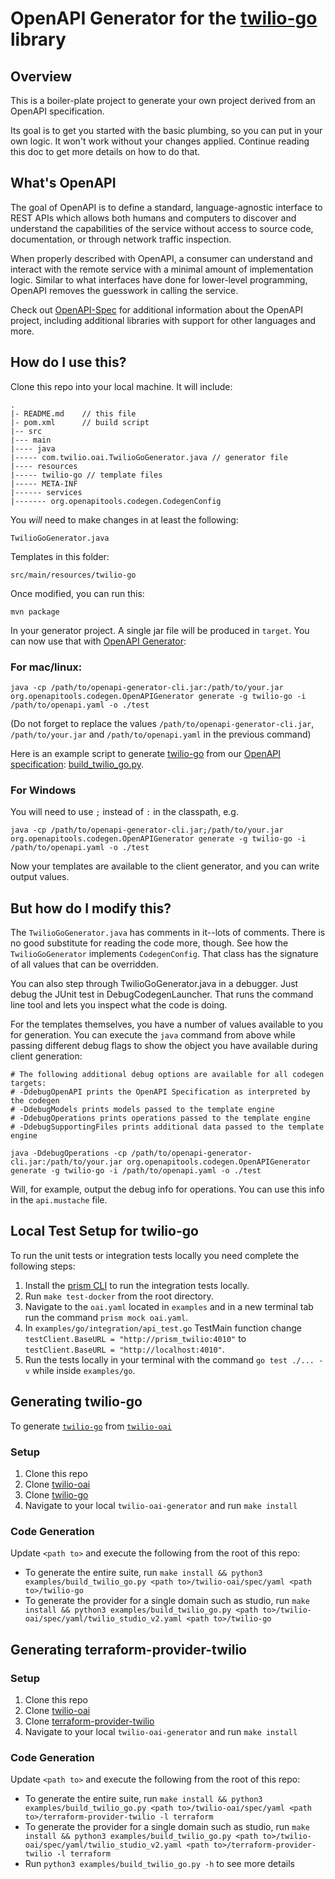 # OpenAPI Generator for the [twilio-go](https://github.com/twilio/twilio-go/) library

## Overview
This is a boiler-plate project to generate your own project derived from an OpenAPI specification.

Its goal is to get you started with the basic plumbing, so you can put in your own logic. It won't work without your changes applied. Continue reading this doc to get more details on how to do that.

## What's OpenAPI
The goal of OpenAPI is to define a standard, language-agnostic interface to REST APIs which allows both humans and computers to discover and understand the capabilities of the service without access to source code, documentation, or through network traffic inspection.

When properly described with OpenAPI, a consumer can understand and interact with the remote service with a minimal amount of implementation logic. Similar to what interfaces have done for lower-level programming, OpenAPI removes the guesswork in calling the service.

Check out [OpenAPI-Spec](https://github.com/OAI/OpenAPI-Specification) for additional information about the OpenAPI project, including additional libraries with support for other languages and more.

## How do I use this?
Clone this repo into your local machine. It will include:

```
.
|- README.md    // this file
|- pom.xml      // build script
|-- src
|--- main
|---- java
|----- com.twilio.oai.TwilioGoGenerator.java // generator file
|---- resources
|----- twilio-go // template files
|----- META-INF
|------ services
|------- org.openapitools.codegen.CodegenConfig
```

You _will_ need to make changes in at least the following:

`TwilioGoGenerator.java`

Templates in this folder:

`src/main/resources/twilio-go`

Once modified, you can run this:

```
mvn package
```

In your generator project. A single jar file will be produced in `target`. You can now use that with [OpenAPI Generator](https://openapi-generator.tech):

### For mac/linux:
```
java -cp /path/to/openapi-generator-cli.jar:/path/to/your.jar org.openapitools.codegen.OpenAPIGenerator generate -g twilio-go -i /path/to/openapi.yaml -o ./test
```

(Do not forget to replace the values `/path/to/openapi-generator-cli.jar`, `/path/to/your.jar` and `/path/to/openapi.yaml` in the previous command)

Here is an example script to generate [twilio-go](https://github.com/twilio/twilio-go) from our [OpenAPI specification](https://github.com/twilio/twilio-oai): [build_twilio_go.py](./examples/build_twilio_go.py).

### For Windows
You will need to use `;` instead of `:` in the classpath, e.g.
```
java -cp /path/to/openapi-generator-cli.jar;/path/to/your.jar org.openapitools.codegen.OpenAPIGenerator generate -g twilio-go -i /path/to/openapi.yaml -o ./test
```

Now your templates are available to the client generator, and you can write output values.

## But how do I modify this?
The `TwilioGoGenerator.java` has comments in it--lots of comments.  There is no good substitute for reading the code more, though.  See how the `TwilioGoGenerator` implements `CodegenConfig`. That class has the signature of all values that can be overridden.

You can also step through TwilioGoGenerator.java in a debugger.  Just debug the JUnit test in DebugCodegenLauncher. That runs the command line tool and lets you inspect what the code is doing.

For the templates themselves, you have a number of values available to you for generation. You can execute the `java` command from above while passing different debug flags to show the object you have available during client generation:

```
# The following additional debug options are available for all codegen targets:
# -DdebugOpenAPI prints the OpenAPI Specification as interpreted by the codegen
# -DdebugModels prints models passed to the template engine
# -DdebugOperations prints operations passed to the template engine
# -DdebugSupportingFiles prints additional data passed to the template engine

java -DdebugOperations -cp /path/to/openapi-generator-cli.jar:/path/to/your.jar org.openapitools.codegen.OpenAPIGenerator generate -g twilio-go -i /path/to/openapi.yaml -o ./test
```

Will, for example, output the debug info for operations.
You can use this info in the `api.mustache` file.

## Local Test Setup for twilio-go
To run the unit tests or integration tests locally you need complete the following steps:
1. Install the [prism CLI](https://meta.stoplight.io/docs/prism/docs/getting-started/01-installation.md) to run the integration tests locally.
2. Run `make test-docker` from the root directory.
3. Navigate to the `oai.yaml` located in `examples` and in a new terminal tab run the command `prism mock oai.yaml`.
4. In `examples/go/integration/api_test.go` TestMain function change `testClient.BaseURL = "http://prism_twilio:4010"` to `testClient.BaseURL = "http://localhost:4010"`.
5. Run the tests locally in your terminal with the command `go test ./... -v` while inside `examples/go`.

## Generating twilio-go

To generate [`twilio-go`](https://github.com/twilio/twilio-go) from [`twilio-oai`](https://github.com/twilio/twilio-oai)

### Setup

1. Clone this repo
2. Clone [twilio-oai](https://github.com/twilio/twilio-oai)
3. Clone [twilio-go](https://github.com/twilio/twilio-go)
4. Navigate to your local `twilio-oai-generator` and run `make install`

### Code Generation

Update `<path to>` and execute the following from the root of this repo:

* To generate the entire suite, run `make install && python3 examples/build_twilio_go.py <path to>/twilio-oai/spec/yaml <path to>/twilio-go`
* To generate the provider for a single domain such as studio, run `make install && python3 examples/build_twilio_go.py <path to>/twilio-oai/spec/yaml/twilio_studio_v2.yaml <path to>/twilio-go`

## Generating terraform-provider-twilio

### Setup

1. Clone this repo
2. Clone [twilio-oai](https://github.com/twilio/twilio-oai)
3. Clone [terraform-provider-twilio](https://github.com/twilio/terraform-provider-twilio)
4. Navigate to your local `twilio-oai-generator` and run `make install`

### Code Generation

Update `<path to>` and execute the following from the root of this repo:

* To generate the entire suite, run `make install && python3 examples/build_twilio_go.py <path to>/twilio-oai/spec/yaml <path to>/terraform-provider-twilio -l terraform`
* To generate the provider for a single domain such as studio, run `make install && python3 examples/build_twilio_go.py <path to>/twilio-oai/spec/yaml/twilio_studio_v2.yaml <path to>/terraform-provider-twilio -l terraform`
* Run `python3 examples/build_twilio_go.py -h` to see more details
